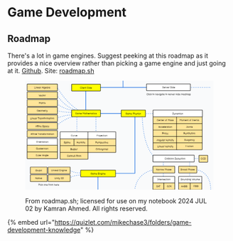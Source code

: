 # Game Development

## Roadmap

There's a lot in game engines. Suggest peeking at this roadmap as it provides a nice overview rather than picking a game engine and just going at it. [Github](https://github.com/kamranahmedse/developer-roadmap). Site: [roadmap.sh](https://roadmap.sh)

<figure><img src="../../.gitbook/assets/image (747).png" alt=""><figcaption><p>From roadmap.sh; licensed for use on my notebook 2024 JUL 02 by Kamran Ahmed. All rights reserved.</p></figcaption></figure>



{% embed url="https://quizlet.com/mikechase3/folders/game-development-knowledge" %}
